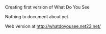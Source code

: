 Creating first version of What Do You See

Nothing to document about yet

Web version at http://whatdoyousee.net23.net/